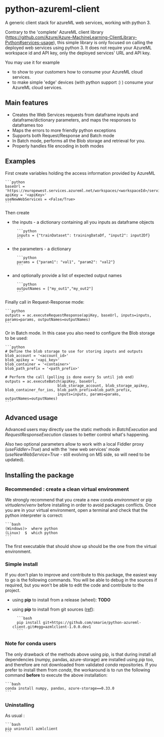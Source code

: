 # python-azureml-client
A generic client stack for azureML web services, working with python 3.
 
Contrary to the 'complete' AzureML client library (https://github.com/Azure/Azure-MachineLearning-ClientLibrary-Python#services-usage), this simple library is only focused on calling the deployed web services using python 3. It does not require your AzureML workspace id and API key, only the deployed services' URL and API key.

You may use it for example 
* to show to your customers how to consume your AzureML cloud services.
* to make simple 'edge' devices (with python support :) ) consume your AzureML cloud services.


## Main features

* Creates the Web Services requests from dataframe inputs and dataframe/dictionary parameters, and maps the responses to dataframes too
* Maps the errors to more friendly python exceptions
* Supports both Request/Response and Batch mode
* In Batch mode, performs all the Blob storage and retrieval for you.
* Properly handles file encoding in both modes


## Examples

First create variables holding the access information provided by AzureML

    ```python
    baseUrl = 'https://europewest.services.azureml.net/workspaces/<workspaceId>/services/<serviceId>'
    apiKey = '<apiKey>'
    useNewWebServices = <False/True>
    ```

Then create 
* the inputs - a dictionary containing all you inputs as dataframe objects
        
        ```python
        inputs = {"trainDataset": trainingDataDf, "input2": input2Df}
        ```
        
* the parameters - a dictionary
        
        ```python
        params = {"param1": "val1", "param2": "val2"}
        ```

* and optionally provide a list of expected output names
        
        ```python
        outputNames = ["my_out1","my_out2"]
        ```

Finally call in Request-Response mode:

    ```python
    outputs = ac.executeRequestResponse(apiKey, baseUrl, inputs=inputs, params=params, outputNames=outputNames)
    ```

Or in Batch mode. In this case you also need to configure the Blob storage to be used:

    ```python
    # Define the blob storage to use for storing inputs and outputs
    blob_account = '<account_id>'
    blob_apikey = '<api_key>'
    blob_container = '<container>'
    blob_path_prefix = '<path_prefix>'
    
    # Perform the call (polling is done every 5s until job end)
    outputs = ac.executeBatch(apiKey, baseUrl,
                            blob_storage_account, blob_storage_apikey, blob_container_for_ios, blob_path_prefix=blob_path_prefix,
                            inputs=inputs, params=params, outputNames=outputNames)
    ```

## Advanced usage

Advanced users may directly use the static methods in *BatchExecution* and *RequestResponseExecution* classes to better control what's happening.

Also two optional parameters allow to work with a local Fiddler proxy (*useFiddler=True*) and with the 'new web services' mode (*useNewWebService=True* - still evolving on MS side, so will need to be updated).


## Installing the package

### Recommended : create a clean virtual environment

We strongly recommend that you create a new conda *environment* or pip *virtualenv*/*venv* before installing in order to avoid packages conflicts. Once you are in your virtual environment, open a terminal and check that the python interpreter is correct:

    ```bash
    (Windows)>  where python
    (Linux)  $  which python
    ```

The first executable that should show up should be the one from the virtual environment.


### Simple install

If you don't plan to improve and contribute to this package, the easiest way to go is the following commands. You will be able to debug in the sources if required, but you won't be able to edit the code and contribute to the project.

* using **pip** to install from a release (wheel): **TODO**

* using **pip** to install from git sources ([ref](https://packaging.python.org/installing/#installing-from-vcs)):

        ```bash
        pip install git+https://github.com/smarie/python-azureml-client.git#egg=azmlclient-1.0.0.dev1
        ```

### Note for conda users

The only drawback of the methods above using pip, is that during install all dependencies (numpy, pandas, azure-storage) are installed using *pip* too, and therefore are not downloaded from validated *conda* repositories. If you prefer to install them from *conda*, the workaround is to run the following command **before** to execute the above installation:

    ```bash
    conda install numpy, pandas, azure-storage==0.33.0
    ```

### Uninstalling

As usual : 

    ```bash
    pip uninstall azmlclient
    ```


